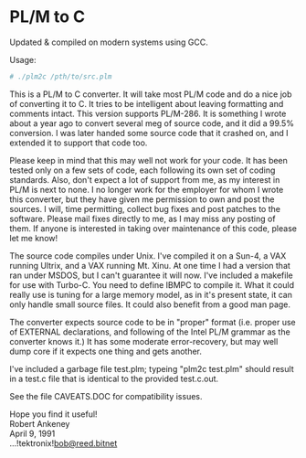 # PL/M to C

Updated & compiled on modern systems using GCC.

Usage:

```sh
# ./plm2c /pth/to/src.plm
```

This is a PL/M to C converter.  It will take most PL/M code and do a nice
job of converting it to C.  It tries to be intelligent about leaving formatting
and comments intact.  This version supports PL/M-286.  It is something I wrote
about a year ago to convert several meg of source code, and it did a 99.5%
conversion.  I was later handed some source code that it crashed on, and I
extended it to support that code too.

Please keep in mind that this may well not work for your code.  It has
been tested only on a few sets of code, each following its own set of coding
standards.  Also, don't expect a lot of support from me, as my interest in
PL/M is next to none.  I no longer work for the employer for whom I wrote
this converter, but they have given me permission to own and post the sources.
I will, time permitting, collect bug fixes and post patches to the software.
Please mail fixes directly to me, as I may miss any posting of them.  If
anyone is interested in taking over maintenance of this code, please let me
know!

The source code compiles under Unix.  I've compiled it on a Sun-4, a VAX
running Ultrix, and a VAX running Mt. Xinu.  At one time I had a version that
ran under MSDOS, but I can't guarantee it will now.  I've included a makefile
for use with Turbo-C.  You need to define IBMPC to compile it.  What it could
really use is tuning for a large memory model, as in it's present state, it
can only handle small source files.  It could also benefit from a good man
page.

The converter expects source code to be in "proper" format (i.e. proper
use of EXTERNAL declarations, and following of the Intel PL/M grammar as the
converter knows it.)  It has some moderate error-recovery, but may well dump
core if it expects one thing and gets another.

I've included a garbage file test.plm; typeing "plm2c test.plm" should
result in a test.c file that is identical to the provided test.c.out.

See the file CAVEATS.DOC for compatibility issues.
    
Hope you find it useful!<br/>
Robert Ankeney<br/>
April 9, 1991<br/>
...!tektronix!bob@reed.bitnet<br/>


